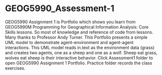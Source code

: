 # GEOG5990_Assessment-1
GEOG5990 Assignment 1 is Portfolio which shows you learn from GEOG5990M Programming for Geographical Information Analysis: Core Skills lessons.
So most of knowledge and reference of code from lessons. Many thanks to Professor Andy Turner.
This Portfolio presents a simple UML model to demonstrate agent-environment and agent-agent interactions.
This UML model reads in.text as the environment data (grass) and creates two agents, one as a sheep and one as a wolf.
Sheep eat grass, wolves eat sheep is their interactive behavior.
Click Assessment1 folder to open GEOG5990 Assignment 1 Portfolio.
Practice folder records the class exercises.

